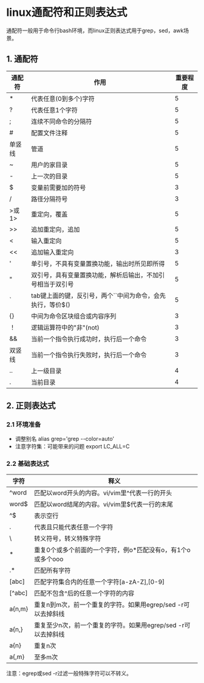 # linux通配符和正则表达式
通配符一般用于命令行bash环境，而linux正则表达式用于grep，sed，awk场景。

## 1. 通配符
| 通配符 | 作用 | 重要程度 |
| ---   | --- | --- |
| * |  代表任意(0到多个)字符 | 5 |
| ? | 代表任意1个字符 | 5 |
| ; | 连续不同命令的分隔符 | 5 |
| # | 配置文件注释 | 5 |
| 单竖线 | 管道 | 5 |
| ~ | 用户的家目录 | 5 |
| - | 上一次的目录 | 5 |
| $ | 变量前需要加的符号 | 3 |
| / | 路径分隔符号 | 3 |
| >或1> | 重定向，覆盖 | 5 |
| >> | 追加重定向，追加 | 5 |
| < | 输入重定向 | 5 |
| << | 追加输入重定向 | 3 |
| ' | 单引号，不具有变量置换功能，输出时所见即所得 | 5 |
| " | 双引号，具有变量置换功能，解析后输出，不加引号相当于双引号 | 5 |
| \` | tab键上面的键，反引号，两个\`\`中间为命令，会先执行，等价$() | 5 |
| {} | 中间为命令区块组合或内容序列 | 3 |
| ！ | 逻辑运算符中的"非"(not) | 3 |
| && | 当前一个指令执行成功时，执行后一个命令 | 3 |
| 双竖线 | 当前一个指令执行失败时，执行后一个命令 | 3 |
| .. | 上一级目录 | 4 |
| . | 当前目录 | 4 |

## 2. 正则表达式

### 2.1 环境准备

- 调整别名
  alias grep='grep --color=auto'
- 注意字符集：可能带来的问题
  export LC_ALL=C


### 2.2 基础表达式

| 字符 | 释义 |
| --- | --- |
| ^word | 匹配以word开头的内容。vi/vim里^代表一行的开头 |
| word$ | 匹配以word结尾的内容。vi/vim里$代表一行的末尾 |
| ^$ | 表示空行 |
| . | 代表且只能代表任意一个字符 |
| \ | 转义符号，转义特殊字符 |
| * | 重复0个或多个前面的一个字符，例o*匹配没有o，有1个o或多个ooo |
| .* | 匹配所有字符 |
| [abc] | 匹配字符集合内的任意一个字符[a-zA-Z],[0-9] |
| [^abc] | 匹配不包含^后的任意一个字符的内容 |
| a\{n,m\} | 重复n到m次，前一个重复的字符。如果用egrep/sed -r可以去掉斜线 |
| a\{n,\} | 重复至少n次，前一个重复的字符。如果用egrep/sed -r可以去掉斜线 |
| a\{n\} | 重复n次 |
| a\{,m\} | 至多m次 |
注意：egrep或sed -r过滤一般特殊字符可以不转义。

